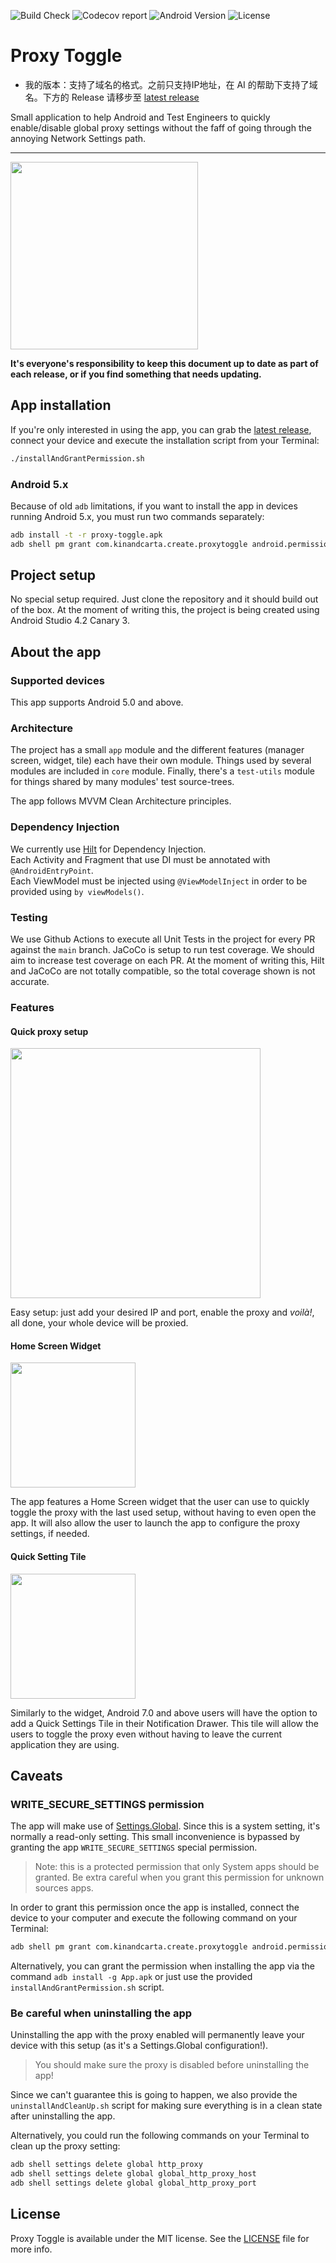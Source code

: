 ![Build Check](https://img.shields.io/github/workflow/status/theappbusiness/android-proxy-toggle/PR%20Check/main)
![Codecov report](https://img.shields.io/codecov/c/github/theappbusiness/android-proxy-toggle/main)
![Android Version](https://img.shields.io/badge/android-%3E%3D%205.0-blue)
![License](https://img.shields.io/github/license/theappbusiness/android-proxy-toggle)

# Proxy Toggle

- 我的版本：支持了域名的格式。之前只支持IP地址，在 AI 的帮助下支持了域名。下方的 Release 请移步至 [latest release](https://github.com/DearDawn/android-proxy-toggle/releases/latest)

Small application to help Android and Test Engineers to quickly enable/disable global proxy settings without the faff of going through the annoying Network Settings path.

---

<img src="screenshots/animation1.gif" width="300" />

**It's everyone's responsibility to keep this document up to date as part of each release, or if you find something that needs updating.**


## App installation

If you're only interested in using the app, you can grab the [latest release](https://github.com/theappbusiness/android-proxy-toggle/releases/latest), connect your device and execute the installation script from your Terminal:

```bash
./installAndGrantPermission.sh
```
### Android 5.x

Because of old `adb` limitations, if you want to install the app in devices running Android 5.x, you must run two commands separately:

```bash
adb install -t -r proxy-toggle.apk
adb shell pm grant com.kinandcarta.create.proxytoggle android.permission.WRITE_SECURE_SETTINGS
```

## Project setup

No special setup required. Just clone the repository and it should build out of the box.
At the moment of writing this, the project is being created using Android Studio 4.2 Canary 3.

## About the app

### Supported devices

This app supports Android 5.0 and above.

### Architecture

The project has a small `app` module and the different features (manager screen, widget, tile) each have their own module. Things used by several modules are included in `core` module. Finally, there's a `test-utils` module for things shared by many modules' test source-trees.

The app follows MVVM Clean Architecture principles.

### Dependency Injection

We currently use [Hilt](https://developer.android.com/training/dependency-injection/hilt-android) for Dependency Injection.  
Each Activity and Fragment that use DI must be annotated with `@AndroidEntryPoint`.  
Each ViewModel must be injected using `@ViewModelInject` in order to be provided using `by viewModels()`.

### Testing

We use Github Actions to execute all Unit Tests in the project for every PR against the `main` branch.
JaCoCo is setup to run test coverage. We should aim to increase test coverage on each PR.
At the moment of writing this, Hilt and JaCoCo are not totally compatible, so the total coverage shown is not accurate.

### Features

#### Quick proxy setup


<img src="screenshots/screenshot35.jpg" width="400" />


Easy setup: just add your desired IP and port, enable the proxy and _voilà!_, all done, your whole device will be proxied.

#### Home Screen Widget

<img src="screenshots/screenshot1.png" width="200" />

The app features a Home Screen widget that the user can use to quickly toggle the proxy with the last used setup, without having to even open the app.
It will also allow the user to launch the app to configure the proxy settings, if needed.

#### Quick Setting Tile

<img src="screenshots/screenshot2.png" width="200" />


Similarly to the widget, Android 7.0 and above users will have the option to add a Quick Settings Tile in their Notification Drawer.
This tile will allow the users to toggle the proxy even without having to leave the current application they are using.

## Caveats

### WRITE_SECURE_SETTINGS permission

The app will make use of [Settings.Global](https://developer.android.com/reference/android/provider/Settings.Global). Since this is a system setting, it's normally a read-only setting.
This small inconvenience is bypassed by granting the app `WRITE_SECURE_SETTINGS` special permission.

> Note: this is a protected permission that only System apps should be granted. Be extra careful when you grant this permission for unknown sources apps.

In order to grant this permission once the app is installed, connect the device to your computer and execute the following command on your Terminal:

```bash
adb shell pm grant com.kinandcarta.create.proxytoggle android.permission.WRITE_SECURE_SETTINGS
```

Alternatively, you can grant the permission when installing the app via the command `adb install -g App.apk` or just use the provided `installAndGrantPermission.sh` script.

### Be careful when uninstalling the app

Uninstalling the app with the proxy enabled will permanently leave your device with this setup (as it's a Settings.Global configuration!). 

> You should make sure the proxy is disabled before uninstalling the app!

Since we can't guarantee this is going to happen, we also provide the `uninstallAndCleanUp.sh` script for making sure everything is in a clean state after uninstalling the app.

Alternatively, you could run the following commands on your Terminal to clean up the proxy setting:

```bash
adb shell settings delete global http_proxy
adb shell settings delete global global_http_proxy_host
adb shell settings delete global global_http_proxy_port
```

## License

Proxy Toggle is available under the MIT license. See the [LICENSE](LICENSE.md) file for more info.
